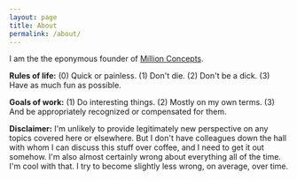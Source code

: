 ```yaml
---
layout: page
title: About
permalink: /about/
---
```


I am the the eponymous founder of [Million Concepts](http://www.millionconcepts.com).

**Rules of life:** (0) Quick or painless. (1) Don't die. (2) Don't be a dick. (3) Have as much fun as possible.

**Goals of work:** (1) Do interesting things. (2) Mostly on my own terms. (3) And be appropriately recognized or compensated for them.

**Disclaimer:** I'm unlikely to provide legitimately new perspective on any topics covered here or elsewhere. But I don't have colleagues down the hall with whom I can discuss this stuff over coffee, and I need to get it out somehow. I'm also almost certainly wrong about everything all of the time. I'm cool with that. I try to become slightly less wrong, on average, over time.
